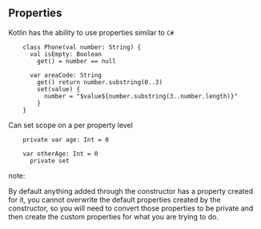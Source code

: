 ## Properties

Kotlin has the ability to use properties similar to `C#`

        class Phone(val number: String) {
          val isEmpty: Boolean  
            get() = number == null

          var areaCode: String
            get() return number.substring(0..3)
            set(value) {
              number = "$value${number.substring(3..number.length)}"
            }
        }

Can set scope on a per property level

        private var age: Int = 0

        var otherAge: Int = 0
          private set

note:

By default anything added through the constructor has a property created for it, 
you cannot overwrite the default properties created by the constructor, so you will
need to convert those properties to be private and then create the custom properties
for what you are trying to do.   


